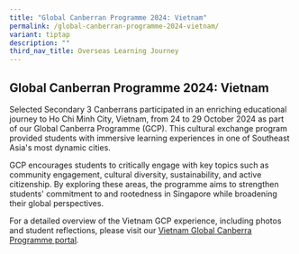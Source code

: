 ```yaml
---
title: "Global Canberran Programme 2024: Vietnam"
permalink: /global-canberran-programme-2024-vietnam/
variant: tiptap
description: ""
third_nav_title: Overseas Learning Journey
---
```

<h2>Global Canberran Programme 2024: Vietnam</h2>
<p>Selected Secondary 3 Canberrans participated in an enriching educational
journey to Ho Chi Minh City, Vietnam, from 24 to 29 October 2024 as part
of our Global Canberra Programme (GCP). This cultural exchange program
provided students with immersive learning experiences in one of Southeast
Asia's most dynamic cities.</p>
<p>GCP encourages students to critically engage with key topics such as community
engagement, cultural diversity, sustainability, and active citizenship.
By exploring these areas, the programme aims to strengthen students' commitment
to and rootedness in Singapore while broadening their global perspectives.</p>
<p>For a detailed overview of the Vietnam GCP experience, including photos
and student reflections, please visit our<em> </em><a href="https://sites.google.com/moe.edu.sg/gcpvietnam/home" rel="noopener nofollow" target="_blank">Vietnam Global Canberra Programme portal</a><em>. </em>
</p>
<p></p>